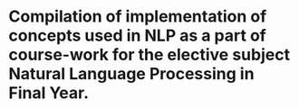 # Compilation of implementation of concepts used in NLP as a part of course-work for the elective subject Natural Language Processing in Final Year.
